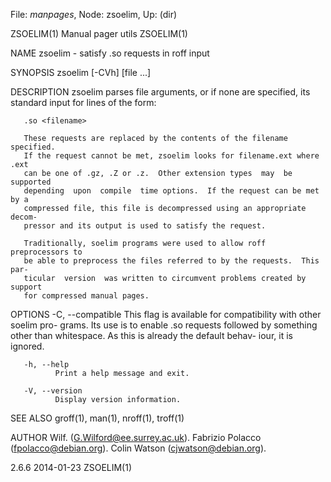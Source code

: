 File: *manpages*,  Node: zsoelim,  Up: (dir)

ZSOELIM(1)                    Manual pager utils                    ZSOELIM(1)



NAME
       zsoelim - satisfy .so requests in roff input

SYNOPSIS
       zsoelim [-CVh] [file ...]

DESCRIPTION
       zsoelim  parses  file arguments, or if none are specified, its standard
       input for lines of the form:

       .so <filename>

       These requests are replaced by the contents of the filename  specified.
       If the request cannot be met, zsoelim looks for filename.ext where .ext
       can be one of .gz, .Z or .z.  Other extension types  may  be  supported
       depending  upon  compile  time options.  If the request can be met by a
       compressed file, this file is decompressed using an appropriate  decom-
       pressor and its output is used to satisfy the request.

       Traditionally, soelim programs were used to allow roff preprocessors to
       be able to preprocess the files referred to by the requests.  This par-
       ticular  version  was written to circumvent problems created by support
       for compressed manual pages.

OPTIONS
       -C, --compatible
              This flag is available for compatibility with other soelim  pro-
              grams.   Its use is to enable .so requests followed by something
              other than whitespace.  As this is already  the  default  behav-
              iour, it is ignored.

       -h, --help
              Print a help message and exit.

       -V, --version
              Display version information.

SEE ALSO
       groff(1), man(1), nroff(1), troff(1)

AUTHOR
       Wilf. (G.Wilford@ee.surrey.ac.uk).
       Fabrizio Polacco (fpolacco@debian.org).
       Colin Watson (cjwatson@debian.org).



2.6.6                             2014-01-23                        ZSOELIM(1)
